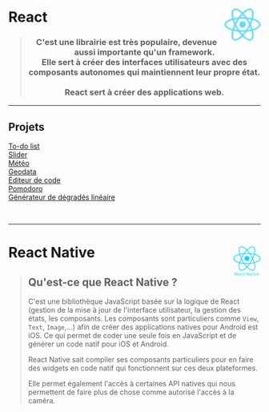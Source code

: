 # **React** <a href="docs"><img align="right" src="src/images/React-icon.svg" alt="React" title="framework React" widht="auto" height="64px"></a>

> <h3 align="center"> C'est une librairie est très populaire, devenue aussi importante qu'un framework.<br>
> Elle sert à créer des interfaces utilisateurs avec des composants autonomes qui maintiennent leur propre état.<br><br>
> React sert à créer des applications web.</h2>

---
## **Projets**  
[To-do list](projects/toDoList "To-do list") <!--ou [essayer](https://mikl5.github.io/React/projects/overviewOfProjects/toDoList "Voir le projet 'To do list'")-->  
[Slider](projects/slider "Slider")  
[Météo](projects/weather "Météo")  
[Geodata](projects/geodata "Geodata")  
[Éditeur de code](projects/codeEditor "Editeur de code basic dans un navigateur")  
[Pomodoro](projects/pomodoro "Pomodoro")  
[Générateur de dégradés linéaire](projects/gradientMaker "Application de dégradés linéaire")  
<!-- [Player audio](projects/audioPlayer "Lecteur audio") <kbd>_soon_</kbd>  -->
<!-- [Site e-commerce](projects/ecommerce "Site e-commerce basique")   -->

<br>

___
# **React Native** <a href="ReactNative/Docs"><img align="right" src="src/images/react-native.png" alt="React" title="framework React" widht="auto" height="64px"></a>

> ## **Qu'est-ce que React Native ?**
> C'est une bibliothèque JavaScript basée sur la logique de React (gestion de la mise à jour de l'interface utilisateur, la gestion des états, les composants. Les composants sont particuliers comme `View`, `Text`, `Image`,...) afin de créer des applications natives pour Android est iOS. Ce qui permet de coder une seule fois en JavaScript et de générer un code natif pour iOS et Android.  
> 
> React Native sait compiler ses composants particuliers pour en faire des widgets en code natif qui fonctionnent sur ces deux plateformes.  
> 
> Elle permet également l'accès à certaines API natives qui nous permettent de faire plus de chose comme autorisé l'accès à la caméra.